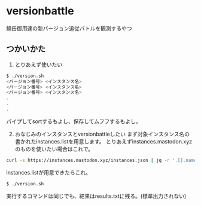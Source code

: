 # versionbattle
鯖缶御用達の新バージョン追従バトルを観測するやつ

## つかいかた
1. とりあえず使いたい
```bash
$ ./version.sh
<バージョン番号> <インスタンス名>
<バージョン番号> <インスタンス名>
<バージョン番号> <インスタンス名>
.
.
.
```
パイプしてsortするもよし、保存してムフフするもよし。

2. おなじみのインスタンスとversionbattleしたい
まず対象インスタンス名の書かれたinstances.listを用意します。
とりあえずinstances.mastodon.xyzのものを使いたい場合はこれで。
```bash
curl -s https://instances.mastodon.xyz/instances.json | jq -r '.[].name' > instances.list
```
instances.listが用意できたらこれ。
```bash
$ ./version.sh
```
実行するコマンドは同じでも、結果はresults.txtに残る。(標準出力されない)

